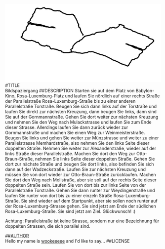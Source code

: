 ![image](screenshot.png)  
#TITLE  
Bildspaziergang
##DESCRIPTION
Starten sie auf dem Platz von Babylon-Kino, Rosa-Luxemburg-Platz und laufen Sie nördlich auf einer rechts Straße der Parallelstraße Rosa-Luxemburg-Straße bis zu einer anderen Parallelstraße Torstraße. Beugen Sie sich dann links auf der Torstraße und laufen Sie direkt zur nächsten Kreuzung, dann beugen Sie links, dann sind Sie auf der Gornmannstraße. Gehen Sie dort weiter zur nächsten Kreuzung und nehmen Sie den Weg nach Mulackstrasse und laufen Sie zum Ende dieser Strasse. Allerdings laufen Sie dann zurück wieder zur Gornmannstraße und machen Sie einen Weg zur Weinmeisterstraße. Beugen Sie links und gehen Sie weiter zur Münzstrasse und weiter zu einer Parallelstrasse Memhardstraße, also nehmen Sie den links Seite dieser doppelten Straße. Nehmen Sie weiter zur Alexanderstraße, wieder auf der links Straße dieser Parallelstraße. Machen Sie dort den Weg zur Otto-Braun-Straße, nehmen Sie links Seite dieser doppelten Straße. Gehen Sie dort zur nächste Straße und beugen Sie dort links, also befinden Sie sich dann auf der Wadzeckstraße. Laufen Sie zur nächsten Kreuzung und müssen Sie von dort wieder zur Otto-Braun-Straße zurücklaufen. Machen Sie dort den Weg nach Mollstraße, aber sie soll auf der rechts Seite dieser doppelten Straße sein. Laufen Sie von dort bis zur links Seite von der Parallelstraße Torstraße. Gehen Sie dann runter zur Weydingerstraße und laufen Sie runter von dort bis zu einer einzeln Straße Rosa-Luxemburg-Straße. Sie sind wieder auf dem Startpunkt, aber sie sollen noch runter auf der Rosa-Luxemburg-Strasse gehen. Sie sind jetzt am Ende der südlichen Rosa-Luxemburg-Straße. Sie sind jetzt am Ziel. Glückwunsch! :)


Achtung: Parallelstraße ist keine Strasse, sondern nur eine Bezeichnung für doppelten Strassen, die sich parallel sind.

##[AUTHOR](https://github.com/wookeeeee)  
Hello my name is [wookeeeee](https://github.com/wookeeeee) and I'd like to say... 
##LICENSE  
